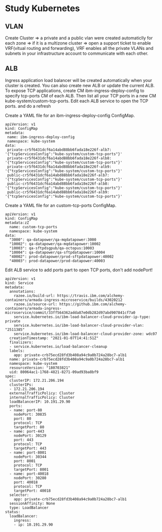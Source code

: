 # Study Kubernetes

## VLAN

Create Cluster => a private and a public vlan were created automaticlly for each zone => 
if it is a multizone cluster => open a support ticket to enable VRF(vitual routing and forwarding), VRF enables all the private VLANs and subnets in your infrastructure account to communicate with each other. 

## ALB

Ingress application load balancer will be created automatically when your cluster is created.
You can also create new ALB or update the current ALB.
To expose TCP applications, create CM ibm-ingress-deploy-config to specify tcp-ports CM of each ALB.
Then list all your TCP ports in a new CM kube-system/custom-tcp-ports.
Edit each ALB service to open the TCP ports. and do a refresh

Create a YAML file for an ibm-ingress-deploy-config ConfigMap.
```
apiVersion: v1
kind: ConfigMap
metadata:
 name: ibm-ingress-deploy-config
 namespace: kube-system
data:
 private-cr5f6431dcf6a14abd88bb6fada18e226f-alb7: '{"tcpServicesConfig":"kube-system/custom-tcp-ports"}'
 private-cr5f6431dcf6a14abd88bb6fada18e226f-alb8: '{"tcpServicesConfig":"kube-system/custom-tcp-ports"}'
 private-cr5f6431dcf6a14abd88bb6fada18e226f-alb9: '{"tcpServicesConfig":"kube-system/custom-tcp-ports"}'
 public-cr5f6431dcf6a14abd88bb6fada18e226f-alb7: '{"tcpServicesConfig":"kube-system/custom-tcp-ports"}'
 public-cr5f6431dcf6a14abd88bb6fada18e226f-alb8: '{"tcpServicesConfig":"kube-system/custom-tcp-ports"}'
 public-cr5f6431dcf6a14abd88bb6fada18e226f-alb9: '{"tcpServicesConfig":"kube-system/custom-tcp-ports"}'
```

Create a YAML file for an custom-tcp-ports ConfigMap.
```
apiVersion: v1
kind: ConfigMap
metadata:zZ
  name: custom-tcp-ports
  namespace: kube-system
data:
  "3000": qa-datapower/qa-mqdatapower:3000
  "10002": qa-datapower/qa-mqdatapower:10002
  "10003": qa-sftpdsgpub/qa-octopus:10003
  "10004": qa-datapower/qa-sftpdatapower:10004
  "40002": prod-datapower/prod-sftpdatapower:40002
  "40003": prod-datapower/prod-datapower:40003
``` 

Edit ALB service to add ports part to open TCP ports, don't add nodePort!
```
apiVersion: v1
kind: Service
metadata:
  annotations:
    razee.io/build-url: https://travis.ibm.com/alchemy-containers/armada-ingress-microservice/builds/43020212
    razee.io/source-url: https://github.ibm.com/alchemy-containers/armada-ingress-microservice/commit/33ff564362adda87e0db282d97abd907841cf7a0
    service.kubernetes.io/ibm-load-balancer-cloud-provider-ip-type: private
    service.kubernetes.io/ibm-load-balancer-cloud-provider-vlan: "2511385"
    service.kubernetes.io/ibm-load-balancer-cloud-provider-zone: wdc07
  creationTimestamp: "2021-01-07T14:41:51Z"
  finalizers:
  - service.kubernetes.io/load-balancer-cleanup
  labels:
    app: private-crb75ecd28fd3b408a94c9a0b724a28bc7-alb1
  name: private-crb75ecd28fd3b408a94c9a0b724a28bc7-alb1
  namespace: kube-system
  resourceVersion: "180703821"
  uid: 80064ac1-1768-4821-8271-09ad93ba8bf9
spec:
  clusterIP: 172.21.206.194
  clusterIPs:
  - 172.21.206.194
  externalTrafficPolicy: Cluster
  internalTrafficPolicy: Cluster
  loadBalancerIP: 10.191.29.90
  ports:
  - name: port-80
    nodePort: 30835
    port: 80
    protocol: TCP
    targetPort: 80
  - name: port-443
    nodePort: 30129
    port: 443
    protocol: TCP
    targetPort: 443
  - name: port-8001
    nodePort: 30344
    port: 8001
    protocol: TCP
    targetPort: 8001
  - name: port-40018
    nodePort: 30280
    port: 40018
    protocol: TCP
    targetPort: 40018
  selector:
    app: private-crb75ecd28fd3b408a94c9a0b724a28bc7-alb1
  sessionAffinity: None
  type: LoadBalancer
status:
  loadBalancer:
    ingress:
    - ip: 10.191.29.90
```